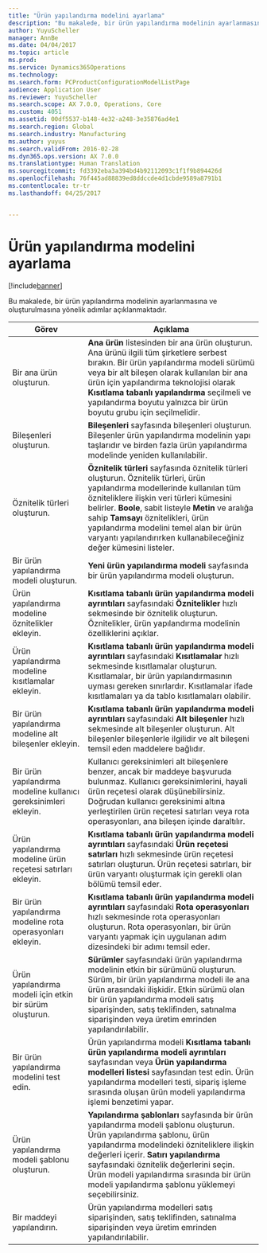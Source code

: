 ```yaml
---
title: "Ürün yapılandırma modelini ayarlama"
description: "Bu makalede, bir ürün yapılandırma modelinin ayarlanmasına ve oluşturulmasına yönelik adımlar açıklanmaktadır."
author: YuyuScheller
manager: AnnBe
ms.date: 04/04/2017
ms.topic: article
ms.prod: 
ms.service: Dynamics365Operations
ms.technology: 
ms.search.form: PCProductConfigurationModelListPage
audience: Application User
ms.reviewer: YuyuScheller
ms.search.scope: AX 7.0.0, Operations, Core
ms.custom: 4051
ms.assetid: 00df5537-b148-4e32-a248-3e35876ad4e1
ms.search.region: Global
ms.search.industry: Manufacturing
ms.author: yuyus
ms.search.validFrom: 2016-02-28
ms.dyn365.ops.version: AX 7.0.0
ms.translationtype: Human Translation
ms.sourcegitcommit: fd3392eba3a394bd4b92112093c1f1f9b894426d
ms.openlocfilehash: 76f445ad88839ed8ddccde4d1cbde9589a8791b1
ms.contentlocale: tr-tr
ms.lasthandoff: 04/25/2017


---
```


# <a name="set-up-a-product-configuration-model"></a>Ürün yapılandırma modelini ayarlama

[!include[banner](../includes/banner.md)]


Bu makalede, bir ürün yapılandırma modelinin ayarlanmasına ve oluşturulmasına yönelik adımlar açıklanmaktadır.

| Görev                                                        | Açıklama                                                                                                                                                                                                                                                                                                                                                                                        |
|-------------------------------------------------------------|----------------------------------------------------------------------------------------------------------------------------------------------------------------------------------------------------------------------------------------------------------------------------------------------------------------------------------------------------------------------------------------------------|
| Bir ana ürün oluşturun.                                    | **Ana ürün** listesinden bir ana ürün oluşturun. Ana ürünü ilgili tüm şirketlere serbest bırakın. Bir ürün yapılandırma modeli sürümü veya bir alt bileşen olarak kullanılan bir ana ürün için yapılandırma teknolojisi olarak **Kısıtlama tabanlı yapılandırma** seçilmeli ve yapılandırma boyutu yalnızca bir ürün boyutu grubu için seçilmelidir. |
| Bileşenleri oluşturun.                                          | **Bileşenleri** sayfasında bileşenleri oluşturun. Bileşenler ürün yapılandırma modelinin yapı taşlarıdır ve birden fazla ürün yapılandırma modelinde yeniden kullanılabilir.                                                                                                                                                                                                                      |
| Öznitelik türleri oluşturun.                                     | **Öznitelik türleri** sayfasında öznitelik türleri oluşturun. Öznitelik türleri, ürün yapılandırma modellerinde kullanılan tüm özniteliklere ilişkin veri türleri kümesini belirler. **Boole**, sabit listeyle **Metin** ve aralığa sahip **Tamsayı** öznitelikleri, ürün yapılandırma modelini temel alan bir ürün varyantı yapılandırırken kullanabileceğiniz değer kümesini listeler.       |
| Bir ürün yapılandırma modeli oluşturun.                       | **Yeni ürün yapılandırma modeli** sayfasında bir ürün yapılandırma modeli oluşturun.                                                                                                                                                                                                                                                                                                              |
| Ürün yapılandırma modeline öznitelikler ekleyin.            | **Kısıtlama tabanlı ürün yapılandırma modeli ayrıntıları** sayfasındaki **Öznitelikler** hızlı sekmesinde bir öznitelik oluşturun. Öznitelikler, ürün yapılandırma modelinin özelliklerini açıklar.                                                                                                                                                                                                       |
| Ürün yapılandırma modeline kısıtlamalar ekleyin.           | **Kısıtlama tabanlı ürün yapılandırma modeli ayrıntıları** sayfasındaki **Kısıtlamalar** hızlı sekmesinde kısıtlamalar oluşturun. Kısıtlamalar, bir ürün yapılandırmasının uyması gereken sınırlardır. Kısıtlamalar ifade kısıtlamaları ya da tablo kısıtlamaları olabilir.                                                                                                                                 |
| Bir ürün yapılandırma modeline alt bileşenler ekleyin.         | **Kısıtlama tabanlı ürün yapılandırma modeli ayrıntıları** sayfasındaki **Alt bileşenler** hızlı sekmesinde alt bileşenler oluşturun. Alt bileşenler bileşenlerle ilgilidir ve alt bileşeni temsil eden maddelere bağlıdır.                                                                                                                                                                       |
| Bir ürün yapılandırma modeline kullanıcı gereksinimleri ekleyin.     | Kullanıcı gereksinimleri alt bileşenlere benzer, ancak bir maddeye başvuruda bulunmaz. Kullanıcı gereksinimlerini, hayali ürün reçetesi olarak düşünebilirsiniz. Doğrudan kullanıcı gereksinimi altına yerleştirilen ürün reçetesi satırları veya rota operasyonları, ana bileşen içinde daraltılır.                                                                                                                       |
| Ürün yapılandırma modeline ürün reçetesi satırları ekleyin.             | **Kısıtlama tabanlı ürün yapılandırma modeli ayrıntıları** sayfasındaki **Ürün reçetesi satırları** hızlı sekmesinde ürün reçetesi satırları oluşturun. Ürün reçetesi satırları, bir ürün varyantı oluşturmak için gerekli olan bölümü temsil eder.                                                                                                                                                                                                 |
| Bir ürün yapılandırma modeline rota operasyonları ekleyin.      | **Kısıtlama tabanlı ürün yapılandırma modeli ayrıntıları** sayfasındaki **Rota operasyonları** hızlı sekmesinde rota operasyonları oluşturun. Rota operasyonları, bir ürün varyantı yapmak için uygulanan adım dizesindeki bir adımı temsil eder.                                                                                                                                                    |
| Ürün yapılandırma modeli için etkin bir sürüm oluşturun. | **Sürümler** sayfasındaki ürün yapılandırma modelinin etkin bir sürümünü oluşturun. Sürüm, bir ürün yapılandırma modeli ile ana ürün arasındaki ilişkidir. Etkin sürümü olan bir ürün yapılandırma modeli satış siparişinden, satış teklifinden, satınalma siparişinden veya üretim emrinden yapılandırılabilir.                                                               |
| Bir ürün yapılandırma modelini test edin.                         | Ürün yapılandırma modeli **Kısıtlama tabanlı ürün yapılandırma modeli ayrıntıları** sayfasından veya **Ürün yapılandırma modelleri listesi** sayfasından test edin. Ürün yapılandırma modelleri testi, sipariş işleme sırasında oluşan ürün modeli yapılandırma işlemi benzetimi yapar.                                                                                                |
| Ürün yapılandırma modeli şablonu oluşturun.                | **Yapılandırma şablonları** sayfasında bir ürün yapılandırma modeli şablonu oluşturun. Ürün yapılandırma şablonu, ürün yapılandırma modelindeki özniteliklere ilişkin değerleri içerir. **Satırı yapılandırma** sayfasındaki öznitelik değerlerini seçin. Ürün modeli yapılandırma sırasında bir ürün modeli yapılandırma şablonu yüklemeyi seçebilirsiniz.                                                   |
| Bir maddeyi yapılandırın.                                          | Ürün yapılandırma modelleri satış siparişinden, satış teklifinden, satınalma siparişinden veya üretim emrinden yapılandırılabilir.                                                                                                                                                                                                                                                                           |






